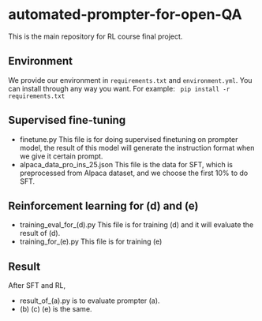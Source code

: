 # automated-prompter-for-open-QA
This is the main repository for RL course final project.

## Environment
We provide our environment in ``requirements.txt`` and ``environment.yml``. You can install through any way you want. For example:
`` pip install -r requirements.txt``

## Supervised fine-tuning
- finetune.py
  This file is for doing supervised finetuning on prompter model, the result of this model will generate the instruction format when we give it certain prompt.
- alpaca_data_pro_ins_25.json
  This file is the data for SFT, which is preprocessed from Alpaca dataset, and we choose the first 10% to do SFT.

## Reinforcement learning for (d) and (e)
- training_eval_for_(d).py
  This file is for training (d) and it will evaluate the result of (d).
- training_for_(e).py
  This file is for training (e)
## Result
After SFT and RL,

- result_of_(a).py is to evaluate prompter (a).
- (b) (c) (e) is the same.
